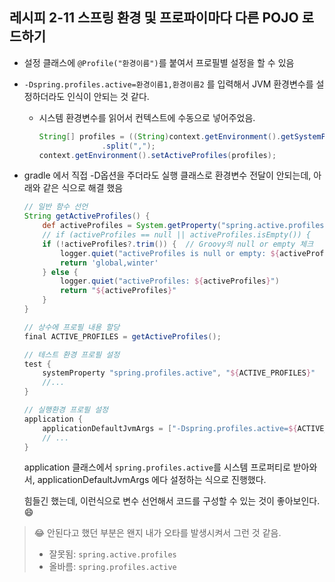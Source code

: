 ## 레시피 2-11 스프링 환경 및 프로파이마다 다른 POJO 로드하기

* 설정 클래스에 `@Profile("환경이름")`를 붙여서  프로필별 설정을 할 수 있음

* `-Dspring.profiles.active=환경이름1,환경이름2` 를 입력해서 JVM 환경변수를 설정하더라도 인식이 안되는 것 같다. 

  * 시스템 환경변수를 읽어서 컨텍스트에 수동으로 넣어주었음.

    ```java
    String[] profiles = ((String)context.getEnvironment().getSystemProperties().get("spring.profiles.active"))
                  .split(",");
    context.getEnvironment().setActiveProfiles(profiles);
    ```

    

* gradle 에서 직접 -D옵션을 주더라도 실행 클래스로 환경변수 전달이 안되는데, 아래와 같은 식으로 해결 했음

  ```groovy
  // 일반 함수 선언
  String getActiveProfiles() {
      def activeProfiles = System.getProperty("spring.active.profiles")
      // if (activeProfiles == null || activeProfiles.isEmpty()) {
      if (!activeProfiles?.trim()) {  // Groovy의 null or empty 체크
          logger.quiet("activeProfiles is null or empty: ${activeProfiles}")
          return 'global,winter'
      } else {
          logger.quiet("activeProfiles: ${activeProfiles}")
          return "${activeProfiles}"
      }
  }
  
  // 상수에 프로필 내용 할당
  final ACTIVE_PROFILES = getActiveProfiles();
  
  // 테스트 환경 프로필 설정
  test {
      systemProperty "spring.profiles.active", "${ACTIVE_PROFILES}"
      //...
  }
  
  // 실행환경 프로필 설정
  application {
      applicationDefaultJvmArgs = ["-Dspring.profiles.active=${ACTIVE_PROFILES}"]
      // ...
  }
  
  ```
  
  application 클래스에서 `spring.profiles.active`를 시스템 프로퍼티로 받아와서, applicationDefaultJvmArgs 에다 설정하는 식으로 진행했다.


  힘들긴 했는데, 이런식으로 변수 선언해서 코드를 구성할 수 있는 것이 좋아보인다. 😄



> 😂 안된다고 했던 부분은 왠지 내가 오타를 발생시켜서 그런 것 같음.
>
> * 잘못됨: `spring.active.profiles`
> * 올바름: `spring.profiles.active`
